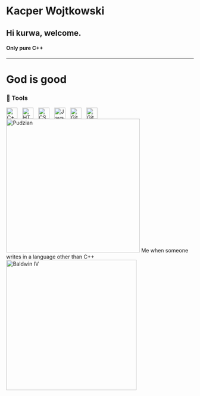# Kacper Wojtkowski

## Hi kurwa, welcome.

#### Only pure C++

---
# **God is good**



### 🧰 Tools

<img align="left" alt="C++" width="30px" style="padding-right:10px;" src="https://cdn.jsdelivr.net/gh/devicons/devicon/icons/cplusplus/cplusplus-line.svg" />
<img align="left" alt="HTML" width="30px" style="padding-right:10px;" src="https://cdn.jsdelivr.net/gh/devicons/devicon/icons/html5/html5-plain.svg" />
<img align="left" alt="CSS" width="30px" style="padding-right:10px;" src="https://cdn.jsdelivr.net/gh/devicons/devicon/icons/css3/css3-plain.svg" />
<img align="left" alt="JavaScript" width="30px" style="padding-right:10px;" src="https://cdn.jsdelivr.net/gh/devicons/devicon/icons/javascript/javascript-plain.svg" />
<img align="left" alt="Git" width="30px" style="padding-right:10px;" src="https://cdn.jsdelivr.net/gh/devicons/devicon/icons/git/git-original.svg" />
<img align="left" alt="GitHub" width="30px" src="https://cdn.jsdelivr.net/gh/devicons/devicon/icons/github/github-original.svg" />

<br />
<img width="359px" alt="Pudzian" src="https://media.tenor.com/Y1YXYRjap3YAAAAd/pudzian-polska.gif"><img>
Me when someone writes in a language other than C++ 
<img width="350px" alt="Baldwin IV" src="https://64.media.tumblr.com/106fea785788a511e817c7881f8aa177/2cb3e5d4d5cf58d7-9d/s1280x1920/40fa4f126dd9a58f606f6cc7cfb5260d029ee07d.gif"><img>
